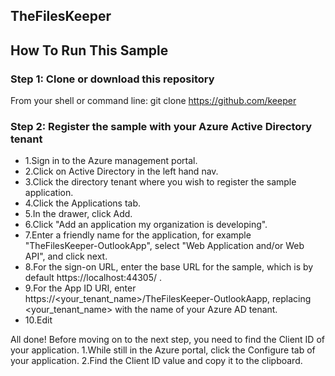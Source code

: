 ## TheFilesKeeper


## How To Run This Sample



### Step 1: Clone or download this repository
From your shell or command line:  git clone https://github.com/keeper





### Step 2: Register the sample with your Azure Active Directory tenant

* 1.Sign in to the Azure management portal.
* 2.Click on Active Directory in the left hand nav.
* 3.Click the directory tenant where you wish to register the sample application.
* 4.Click the Applications tab.
* 5.In the drawer, click Add.
* 6.Click "Add an application my organization is developing".
* 7.Enter a friendly name for the application, for example "TheFilesKeeper-OutlookApp", select "Web Application and/or Web API", and click next.
* 8.For the sign-on URL, enter the base URL for the sample, which is by default  https://localhost:44305/ .
* 9.For the App ID URI, enter  https://<your_tenant_name>/TheFilesKeeper-OutlookAapp, replacing  <your_tenant_name>  with the name of your Azure AD tenant.
* 10.Edit 

All done! Before moving on to the next step, you need to find the Client ID of your application.
1.While still in the Azure portal, click the Configure tab of your application.
2.Find the Client ID value and copy it to the clipboard.



